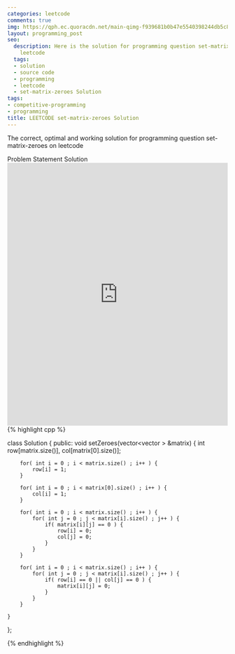 ```yaml
---
categories: leetcode
comments: true
img: https://qph.ec.quoracdn.net/main-qimg-f939681b0b47e5540398244db5c8966f?convert_to_webp=true
layout: programming_post
seo:
  description: Here is the solution for programming question set-matrix-zeroes on
    leetcode
  tags:
  - solution
  - source code
  - programming
  - leetcode
  - set-matrix-zeroes Solution
tags:
- competitive-programming
- programming
title: LEETCODE set-matrix-zeroes Solution
---
```

The correct, optimal and working solution for programming question set-matrix-zeroes on leetcode

<div class="ui secondary pointing large menu">
  <a class="grey item" data-tab="problem-statement">
    Problem Statement
  </a>
  <a class="active item grey" data-tab="solution">
    Solution
  </a>
</div>
<div class="ui bottom attached tab" data-tab="problem-statement">
    <iframe src="https://leetcode.com/problems/set-matrix-zeroes/" width="100%" height="600px" style="overflow: scroll; border: none;"></iframe>
</div>
<div class="ui bottom attached active tab" data-tab="solution">
{% highlight cpp %}

class Solution {
public:
    void setZeroes(vector<vector<int> > &matrix) {
        int row[matrix.size()], col[matrix[0].size()];
        
        for( int i = 0 ; i < matrix.size() ; i++ ) {
            row[i] = 1;
        }
        
        for( int i = 0 ; i < matrix[0].size() ; i++ ) {
            col[i] = 1;
        }
        
        for( int i = 0 ; i < matrix.size() ; i++ ) {
            for( int j = 0 ; j < matrix[i].size() ; j++ ) {
                if( matrix[i][j] == 0 ) {
                    row[i] = 0;
                    col[j] = 0;
                }
            }
        }
        
        for( int i = 0 ; i < matrix.size() ; i++ ) {
            for( int j = 0 ; j < matrix[i].size() ; j++ ) {
                if( row[i] == 0 || col[j] == 0 ) {
                    matrix[i][j] = 0;
                }
            }
        }
        
    }
};

{% endhighlight %}
</div>
